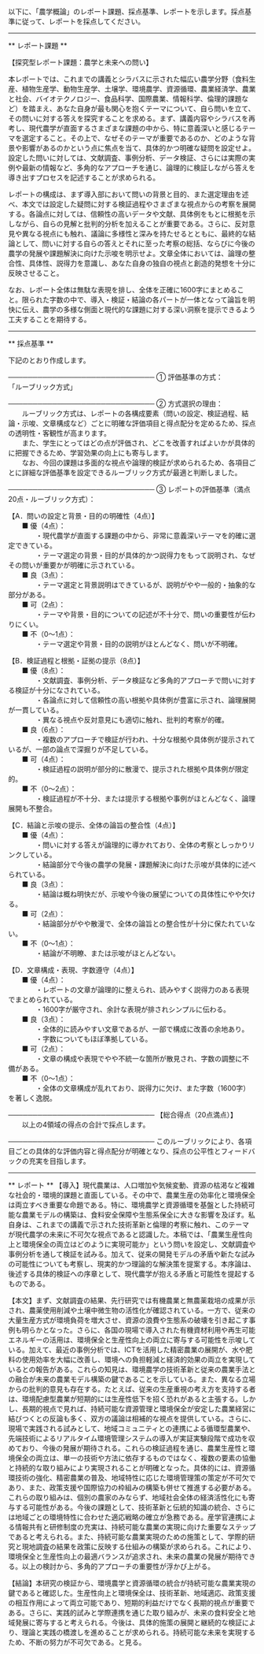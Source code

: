 以下に、「農学概論」のレポート課題、採点基準、レポートを示します。採点基準に従って、レポートを採点してください。

---------------------------------------
** レポート課題 **

【探究型レポート課題：農学と未来への問い】

本レポートでは、これまでの講義とシラバスに示された幅広い農学分野（食料生産、植物生産学、動物生産学、土壌学、環境農学、資源循環、農業経済学、農業と社会、バイオテクノロジー、食品科学、国際農業、情報科学、倫理的課題など）を踏まえ、あなた自身が最も関心を抱くテーマについて、自ら問いを立て、その問いに対する答えを探究することを求める。まず、講義内容やシラバスを再考し、現代農学が直面するさまざまな課題の中から、特に意義深いと感じるテーマを選定すること。その上で、なぜそのテーマが重要であるのか、どのような背景や影響があるのかという点に焦点を当て、具体的かつ明確な疑問を設定せよ。設定した問いに対しては、文献調査、事例分析、データ検証、さらには実際の実例や最新の情報など、多角的なアプローチを通じ、論理的に検証しながら答えを導き出すプロセスを記述することが求められる。

レポートの構成は、まず導入部において問いの背景と目的、また選定理由を述べ、本文では設定した疑問に対する検証過程やさまざまな視点からの考察を展開する。各論点に対しては、信頼性の高いデータや文献、具体例をもとに根拠を示しながら、自らの見解と批判的分析を加えることが重要である。さらに、反対意見や異なる視点にも触れ、議論に多様性と深みを持たせるとともに、最終的な結論として、問いに対する自らの答えとそれに至った考察の総括、ならびに今後の農学の発展や課題解決に向けた示唆を明示せよ。文章全体においては、論理の整合性、具体性、説得力を意識し、あなた自身の独自の視点と創造的発想を十分に反映させること。

なお、レポート全体は無駄な表現を排し、全体を正確に1600字にまとめること。限られた字数の中で、導入・検証・結論の各パートが一体となって論旨を明快に伝え、農学の多様な側面と現代的な課題に対する深い洞察を提示できるよう工夫することを期待する。

---------------------------------------
** 採点基準 **

下記のとおり作成します。

──────────────────────────────
① 評価基準の方式：　
  「ルーブリック方式」

──────────────────────────────
② 方式選択の理由：  
  ルーブリック方式は、レポートの各構成要素（問いの設定、検証過程、結論・示唆、文章構成など）ごとに明確な評価項目と得点配分を定めるため、採点の透明性・客観性が高まります。  
  また、学生にとってはどの点が評価され、どこを改善すればよいかが具体的に把握できるため、学習効果の向上にも寄与します。  
  なお、今回の課題は多面的な視点や論理的検証が求められるため、各項目ごとに詳細な評価基準を設定できるルーブリック方式が最適と判断しました。

──────────────────────────────
③ レポートの評価基準（満点20点・ルーブリック方式）：  

【A．問いの設定と背景・目的の明確性（4点）】  
  ■ 優（4点）：  
    ・現代農学が直面する課題の中から、非常に意義深いテーマを的確に選定できている。  
    ・テーマ選定の背景・目的が具体的かつ説得力をもって説明され、なぜその問いが重要かが明確に示されている。  
  ■ 良（3点）：  
    ・テーマ選定と背景説明はできているが、説明がやや一般的・抽象的な部分がある。  
  ■ 可（2点）：  
    ・テーマや背景・目的についての記述が不十分で、問いの重要性が伝わりにくい。  
  ■ 不（0～1点）：  
    ・テーマ選定や背景・目的の説明がほとんどなく、問いが不明確。

【B．検証過程と根拠・証拠の提示（8点）】  
  ■ 優（8点）：  
    ・文献調査、事例分析、データ検証など多角的アプローチで問いに対する検証が十分になされている。  
    ・各論点に対して信頼性の高い根拠や具体例が豊富に示され、論理展開が一貫している。  
    ・異なる視点や反対意見にも適切に触れ、批判的考察が的確。  
  ■ 良（6点）：  
    ・複数のアプローチで検証が行われ、十分な根拠や具体例が提示されているが、一部の論点で深掘りが不足している。  
  ■ 可（4点）：  
    ・検証過程の説明が部分的に散漫で、提示された根拠や具体例が限定的。  
  ■ 不（0～2点）：  
    ・検証過程が不十分、または提示する根拠や事例がほとんどなく、論理展開も不整合。

【C．結論と示唆の提示、全体の論旨の整合性（4点）】  
  ■ 優（4点）：  
    ・問いに対する答えが論理的に導かれており、全体の考察としっかりリンクしている。  
    ・結論部分で今後の農学の発展・課題解決に向けた示唆が具体的に述べられている。  
  ■ 良（3点）：  
    ・結論は概ね明快だが、示唆や今後の展望についての具体性にやや欠ける。  
  ■ 可（2点）：  
    ・結論部分がやや散漫で、全体の論旨との整合性が十分に保たれていない。  
  ■ 不（0～1点）：  
    ・結論が不明瞭、または示唆がほとんどない。

【D．文章構成・表現、字数遵守（4点）】  
  ■ 優（4点）：  
    ・レポートの文章が論理的に整えられ、読みやすく説得力のある表現でまとめられている。  
    ・1600字が厳守され、余計な表現が排されシンプルに伝わる。  
  ■ 良（3点）：  
    ・全体的に読みやすい文章であるが、一部で構成に改善の余地あり。  
    ・字数についてもほぼ準拠している。  
  ■ 可（2点）：  
    ・文章の構成や表現でやや不統一な箇所が散見され、字数の調整に不備がある。  
  ■ 不（0～1点）：  
    ・全体の文章構成が乱れており、説得力に欠け、また字数（1600字）を著しく逸脱。

──────────────────────────────
【総合得点（20点満点）】  
  以上の4領域の得点の合計で採点します。

──────────────────────────────
このルーブリックにより、各項目ごとの具体的な評価内容と得点配分が明確となり、採点の公平性とフィードバックの充実を目指します。

---------------------------------------
** レポート **
【導入】現代農業は、人口増加や気候変動、資源の枯渇など複雑な社会的・環境的課題と直面している。その中で、農業生産の効率化と環境保全は両立すべき重要な命題である。特に、環境農学と資源循環を基盤とした持続可能な農業モデルの構築は、食料安全保障や生態系保全に大きな影響を及ぼす。私自身は、これまでの講義で示された技術革新と倫理的考察に触れ、このテーマが現代農学の未来に不可欠な視点であると認識した。本稿では、「農業生産性向上と環境保全の両立はどのように実現可能か」という問いを設定し、文献調査や事例分析を通して検証を試みる。加えて、従来の開発モデルの矛盾や新たな試みの可能性についても考察し、現実的かつ理論的な解決策を提案する。本序論は、後述する具体的検証への序章として、現代農学が抱える矛盾と可能性を提起するものである。

【本文】まず、文献調査の結果、先行研究では有機農業と無農薬栽培の成果が示され、農薬使用削減や土壌中微生物の活性化が確認されている。一方で、従来の大量生産方式が環境負荷を増大させ、資源の浪費や生態系の破壊を引き起こす事例も明らかとなった。さらに、各国の現場で導入された有機資材利用や再生可能エネルギーの活用は、環境保全と生産性向上の両立に寄与する可能性を示唆している。加えて、最近の事例分析では、ICTを活用した精密農業の展開が、水や肥料の使用効率を大幅に改善し、環境への負担軽減と経済的効果の両立を実現しているとの報告がある。これらの知見は、環境農学の技術革新と従来の農業手法との融合が未来の農業モデル構築の鍵であることを示している。また、異なる立場からの批判的意見も存在する。たとえば、従来の生産重視の考え方を支持する者は、環境配慮型農業が短期的には生産性低下を招く恐れがあると主張する。しかし、長期的視点で見れば、持続可能な資源管理と環境保全が安定した農業経営に結びつくとの反論も多く、双方の議論は相補的な視点を提供している。さらに、現場で実践される試みとして、地域コミュニティとの連携による循環型農業や、先端技術によるリアルタイム環境管理システムの導入が実証実験段階で成功を収めており、今後の発展が期待される。これらの検証過程を通じ、農業生産性と環境保全の両立は、単一の技術や方法に依存するものではなく、複数の要素の協働と持続的な取り組みにより実現されることが明確となった。具体的には、資源循環技術の強化、精密農業の普及、地域特性に応じた環境管理策の策定が不可欠であり、また、政策支援や国際協力の枠組みの構築も併せて推進する必要がある。これらの取り組みは、個別の農家のみならず、地域社会全体の経済活性化にも寄与する可能性がある。今後の課題として、技術革新と伝統的知識の統合、さらには地域ごとの環境特性に合わせた適応戦略の確立が急務である。産学官連携による情報共有と研修制度の充実は、持続可能な農業の実現に向けた重要なステップであると考えられる。また、持続可能な農業実現のための施策として、学際的研究と現地調査の結果を政策に反映する仕組みの構築が求められる。これにより、環境保全と生産性向上の最適バランスが追求され、未来の農業の発展が期待できる。以上の検討から、多角的アプローチの重要性が浮かび上がる。

【結論】本研究の検証から、環境農学と資源循環の統合が持続可能な農業実現の鍵であると確認した。生産性向上と環境保全は、技術革新、地域適応、政策支援の相互作用によって両立可能であり、短期的利益だけでなく長期的視点が重要である。さらに、実践的試みと学際連携を通じた取り組みが、未来の食料安全と地域発展に寄与すると考えられる。今後は、具体的施策の展開と継続的な検証により、理論と実践の橋渡しを進めることが求められる。持続可能な未来を実現するため、不断の努力が不可欠である。と見る。

